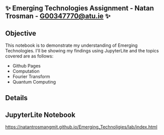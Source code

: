 ## ✨ Emerging Technologies Assignment - Natan Trosman - G00347770@atu.ie ✨

## Objective

This notebook is to demonstrate my understanding of Emerging Technologies. I'll be showing my findings using
JupyterLite and the topics covered are as follows:

* Github Pages
* Computation
* Fourier Transform
* Quantum Computing

## Details

## JupyterLite Notebook
https://natantrosmangmit.github.io/Emerging_Technoligies/lab/index.html
